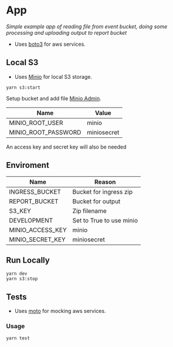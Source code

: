 # App

_Simple example app of reading file from event bucket, doing some processing and uploading output to report bucket_

- Uses [boto3](https://boto3.amazonaws.com/v1/documentation/api/latest/guide/quickstart.html/) for aws services.

## Local S3

- Uses [Minio](https://hub.docker.com/r/bitnami/minio) for local S3 storage.

```
yarn s3:start
```

Setup bucket and add file [Minio Admin](http://localhost:9001/).

| Name                | Value       |
| ------------------- | ----------- |
| MINIO_ROOT_USER     | minio       |
| MINIO_ROOT_PASSWORD | miniosecret |

An access key and secret key will also be needed

## Enviroment

| Name             | Reason                   |
| ---------------- | ------------------------ |
| INGRESS_BUCKET   | Bucket for ingress zip   |
| REPORT_BUCKET    | Bucket for output        |
| S3_KEY           | Zip filename             |
| DEVELOPMENT      | Set to True to use minio |
| MINIO_ACCESS_KEY | minio                    |
| MINIO_SECRET_KEY | miniosecret              |

## Run Locally

```
yarn dev
yarn s3:stop
```

## Tests

- Uses [moto](http://docs.getmoto.org/en/latest/) for mocking aws services.

### Usage

```
yarn test
```
